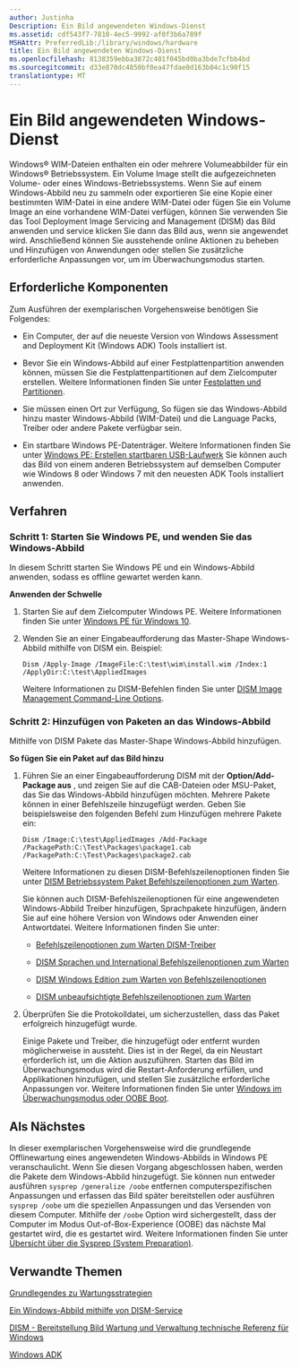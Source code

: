 ```yaml
---
author: Justinha
Description: Ein Bild angewendeten Windows-Dienst
ms.assetid: cdf543f7-7810-4ec5-9992-af0f3b6a789f
MSHAttr: PreferredLib:/library/windows/hardware
title: Ein Bild angewendeten Windows-Dienst
ms.openlocfilehash: 8138359ebba3872c401f045bd0ba3bde7cfbb4bd
ms.sourcegitcommit: d33e870dc4850bf0ea47fdae0d163b04c1c90f15
translationtype: MT
---
```

# <a name="service-an-applied-windows-image"></a>Ein Bild angewendeten Windows-Dienst


Windows® WIM-Dateien enthalten ein oder mehrere Volumeabbilder für ein Windows® Betriebssystem. Ein Volume Image stellt die aufgezeichneten Volume- oder eines Windows-Betriebssystems. Wenn Sie auf einem Windows-Abbild neu zu sammeln oder exportieren Sie eine Kopie einer bestimmten WIM-Datei in eine andere WIM-Datei oder fügen Sie ein Volume Image an eine vorhandene WIM-Datei verfügen, können Sie verwenden Sie das Tool Deployment Image Servicing and Management (DISM) das Bild anwenden und service klicken Sie dann das Bild aus, wenn sie angewendet wird. Anschließend können Sie ausstehende online Aktionen zu beheben und Hinzufügen von Anwendungen oder stellen Sie zusätzliche erforderliche Anpassungen vor, um im Überwachungsmodus starten.

## <a name="span-idprerequisitesspanspan-idprerequisitesspanspan-idprerequisitesspanprerequisites"></a><span id="Prerequisites"></span><span id="prerequisites"></span><span id="PREREQUISITES"></span>Erforderliche Komponenten


Zum Ausführen der exemplarischen Vorgehensweise benötigen Sie Folgendes:

-   Ein Computer, der auf die neueste Version von Windows Assessment and Deployment Kit (Windows ADK) Tools installiert ist.

-   Bevor Sie ein Windows-Abbild auf einer Festplattenpartition anwenden können, müssen Sie die Festplattenpartitionen auf dem Zielcomputer erstellen. Weitere Informationen finden Sie unter [Festplatten und Partitionen](hard-drives-and-partitions.md).

-   Sie müssen einen Ort zur Verfügung, So fügen sie das Windows-Abbild hinzu master Windows-Abbild (WIM-Datei) und die Language Packs, Treiber oder andere Pakete verfügbar sein.

-   Ein startbare Windows PE-Datenträger. Weitere Informationen finden Sie unter [Windows PE: Erstellen startbaren USB-Laufwerk](winpe-create-usb-bootable-drive.md) Sie können auch das Bild von einem anderen Betriebssystem auf demselben Computer wie Windows 8 oder Windows 7 mit den neuesten ADK Tools installiert anwenden.

## <a name="span-idproceduresspanspan-idproceduresspanspan-idproceduresspanprocedures"></a><span id="Procedures"></span><span id="procedures"></span><span id="PROCEDURES"></span>Verfahren


### <a name="span-idstep1boottowindowspeandapplythewindowsimagespanspan-idstep1boottowindowspeandapplythewindowsimagespanspan-idstep1boottowindowspeandapplythewindowsimagespanstep-1-boot-to-windows-pe-and-apply-the-windows-image"></a><span id="Step_1__Boot_to_Windows_PE_and_Apply_the_Windows_Image"></span><span id="step_1__boot_to_windows_pe_and_apply_the_windows_image"></span><span id="STEP_1__BOOT_TO_WINDOWS_PE_AND_APPLY_THE_WINDOWS_IMAGE"></span>Schritt 1: Starten Sie Windows PE, und wenden Sie das Windows-Abbild

In diesem Schritt starten Sie Windows PE und ein Windows-Abbild anwenden, sodass es offline gewartet werden kann.

**Anwenden der Schwelle**

1.  Starten Sie auf dem Zielcomputer Windows PE. Weitere Informationen finden Sie unter [Windows PE für Windows 10](winpe-intro.md).

2.  Wenden Sie an einer Eingabeaufforderung das Master-Shape Windows-Abbild mithilfe von DISM ein. Beispiel:

    ``` syntax
    Dism /Apply-Image /ImageFile:C:\test\wim\install.wim /Index:1 /ApplyDir:C:\test\AppliedImages
    ```

    Weitere Informationen zu DISM-Befehlen finden Sie unter [DISM Image Management Command-Line Options](dism-image-management-command-line-options-s14.md).

### <a name="span-idstep2addpackagestothewindowsimagespanspan-idstep2addpackagestothewindowsimagespanspan-idstep2addpackagestothewindowsimagespanstep-2-add-packages-to-the-windows-image"></a><span id="Step_2__Add_Packages_to_the_Windows_Image"></span><span id="step_2__add_packages_to_the_windows_image"></span><span id="STEP_2__ADD_PACKAGES_TO_THE_WINDOWS_IMAGE"></span>Schritt 2: Hinzufügen von Paketen an das Windows-Abbild

Mithilfe von DISM Pakete das Master-Shape Windows-Abbild hinzufügen.

**So fügen Sie ein Paket auf das Bild hinzu**

1.  Führen Sie an einer Eingabeaufforderung DISM mit der **Option/Add-Package aus** , und zeigen Sie auf die CAB-Dateien oder MSU-Paket, das Sie das Windows-Abbild hinzufügen möchten. Mehrere Pakete können in einer Befehlszeile hinzugefügt werden. Geben Sie beispielsweise den folgenden Befehl zum Hinzufügen mehrere Pakete ein:

    ``` syntax
    Dism /Image:C:\test\AppliedImages /Add-Package /PackagePath:C:\Test\Packages\package1.cab /PackagePath:C:\Test\Packages\package2.cab 
    ```

    Weitere Informationen zu diesen DISM-Befehlszeilenoptionen finden Sie unter [DISM Betriebssystem Paket Befehlszeilenoptionen zum Warten](dism-operating-system-package-servicing-command-line-options.md).

    Sie können auch DISM-Befehlszeilenoptionen für eine angewendeten Windows-Abbild Treiber hinzufügen, Sprachpakete hinzufügen, ändern Sie auf eine höhere Version von Windows oder Anwenden einer Antwortdatei. Weitere Informationen finden Sie unter:

    -   [Befehlszeilenoptionen zum Warten DISM-Treiber](dism-driver-servicing-command-line-options-s14.md)

    -   [DISM Sprachen und International Befehlszeilenoptionen zum Warten](dism-languages-and-international-servicing-command-line-options.md)

    -   [DISM Windows Edition zum Warten von Befehlszeilenoptionen](dism-windows-edition-servicing-command-line-options.md)

    -   [DISM unbeaufsichtigte Befehlszeilenoptionen zum Warten](dism-unattended-servicing-command-line-options.md)

2.  Überprüfen Sie die Protokolldatei, um sicherzustellen, dass das Paket erfolgreich hinzugefügt wurde.

    Einige Pakete und Treiber, die hinzugefügt oder entfernt wurden möglicherweise in aussteht. Dies ist in der Regel, da ein Neustart erforderlich ist, um die Aktion auszuführen. Starten das Bild im Überwachungsmodus wird die Restart-Anforderung erfüllen, und Applikationen hinzufügen, und stellen Sie zusätzliche erforderliche Anpassungen vor. Weitere Informationen finden Sie unter [Windows im Überwachungsmodus oder OOBE Boot](boot-windows-to-audit-mode-or-oobe.md).

## <a name="span-idnextstepspanspan-idnextstepspanspan-idnextstepspannext-step"></a><span id="Next_Step"></span><span id="next_step"></span><span id="NEXT_STEP"></span>Als Nächstes


In dieser exemplarischen Vorgehensweise wird die grundlegende Offlinewartung eines angewendeten Windows-Abbilds in Windows PE veranschaulicht. Wenn Sie diesen Vorgang abgeschlossen haben, werden die Pakete dem Windows-Abbild hinzugefügt. Sie können nun entweder ausführen `sysprep /generalize /oobe` entfernen computerspezifischen Anpassungen und erfassen das Bild später bereitstellen oder ausführen `sysprep /oobe` um die speziellen Anpassungen und das Versenden von diesem Computer. Mithilfe der `/oobe` Option wird sichergestellt, dass der Computer im Modus Out-of-Box-Experience (OOBE) das nächste Mal gestartet wird, die es gestartet wird. Weitere Informationen finden Sie unter [Übersicht über die Sysprep (System Preparation)](sysprep--system-preparation--overview.md).

## <a name="span-idrelatedtopicsspanrelated-topics"></a><span id="related_topics"></span>Verwandte Themen


[Grundlegendes zu Wartungsstrategien](understanding-servicing-strategies.md)

[Ein Windows-Abbild mithilfe von DISM-Service](service-a-windows-image-using-dism.md)

[DISM - Bereitstellung Bild Wartung und Verwaltung technische Referenz für Windows](dism---deployment-image-servicing-and-management-technical-reference-for-windows.md)

[Windows ADK](http://go.microsoft.com/fwlink/p/?linkid=526803)

 

 






